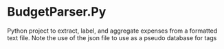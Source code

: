 # BudgetParser.Py
Python project to extract, label, and aggregate expenses from a formatted text file.
Note the use of the json file to use as a pseudo database for tags 
